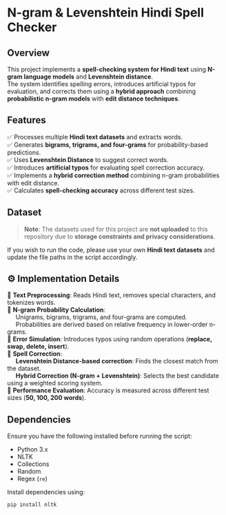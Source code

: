 # N-gram & Levenshtein Hindi Spell Checker  

##  Overview  
This project implements a **spell-checking system for Hindi text** using **N-gram language models** and **Levenshtein distance**.  
The system identifies spelling errors, introduces artificial typos for evaluation, and corrects them using a **hybrid approach** combining **probabilistic n-gram models** with **edit distance techniques**.  

##  Features  
✅ Processes multiple **Hindi text datasets** and extracts words.  
✅ Generates **bigrams, trigrams, and four-grams** for probability-based predictions.  
✅ Uses **Levenshtein Distance** to suggest correct words.  
✅ Introduces **artificial typos** for evaluating spell correction accuracy.  
✅ Implements a **hybrid correction method** combining n-gram probabilities with edit distance.  
✅ Calculates **spell-checking accuracy** across different test sizes.  

##  Dataset  
>  **Note**: The datasets used for this project are **not uploaded** to this repository due to **storage constraints and privacy considerations**.  

If you wish to run the code, please use your own **Hindi text datasets** and update the file paths in the script accordingly.  

## ⚙️ Implementation Details  
🔹 **Text Preprocessing**: Reads Hindi text, removes special characters, and tokenizes words.  
🔹 **N-gram Probability Calculation**:  
&nbsp;&nbsp;&nbsp;&nbsp; Unigrams, bigrams, trigrams, and four-grams are computed.  
&nbsp;&nbsp;&nbsp;&nbsp; Probabilities are derived based on relative frequency in lower-order n-grams.  
🔹 **Error Simulation**: Introduces typos using random operations (**replace, swap, delete, insert**).  
🔹 **Spell Correction**:  
&nbsp;&nbsp;&nbsp;&nbsp; **Levenshtein Distance-based correction**: Finds the closest match from the dataset.  
&nbsp;&nbsp;&nbsp;&nbsp; **Hybrid Correction (N-gram + Levenshtein)**: Selects the best candidate using a weighted scoring system.  
🔹 **Performance Evaluation**: Accuracy is measured across different test sizes (**50, 100, 200 words**).  

##  Dependencies  
Ensure you have the following installed before running the script:  
- Python 3.x  
- NLTK  
- Collections  
- Random  
- Regex (`re`)  

Install dependencies using:  
```bash
pip install nltk  
